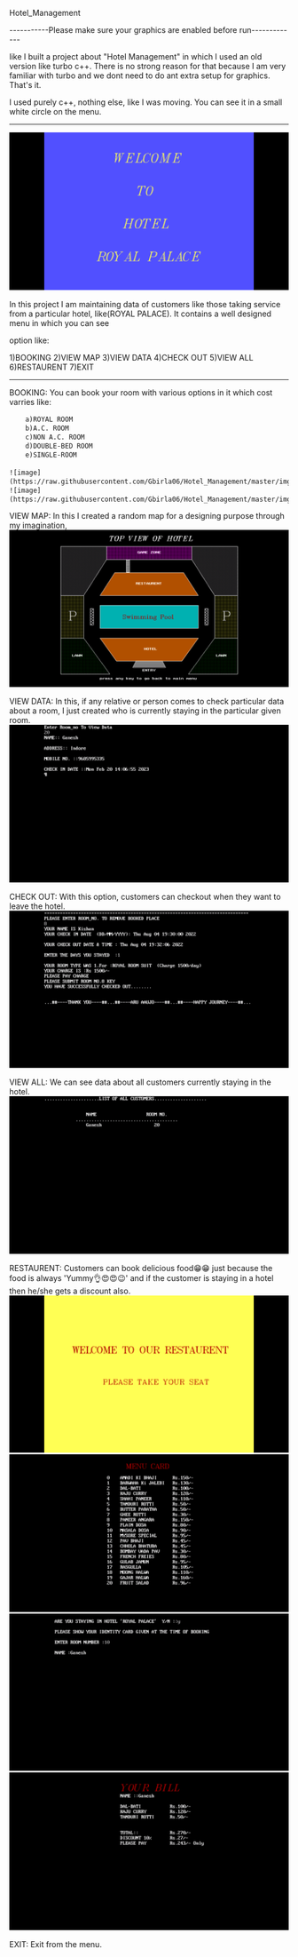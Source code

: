 Hotel_Management



-----------Please make sure your graphics are enabled before run-------------

like I built a project about "Hotel Management" in which I used an old version like turbo c++. There is no strong reason for that because I am very familiar with turbo and we dont need to do ant extra setup for graphics. That's it. 

I used purely c++, nothing else, like I was moving. You can see it in a small white circle on the menu.

--------------------------------------------------------------------------------------------------------------------------------------------------------------------------

![image](https://raw.githubusercontent.com/Gbirla06/Hotel_Management/master/img/1.png)

In this project I am maintaining data of customers like those taking service from a particular hotel, like(ROYAL PALACE). It contains a well designed menu in which you can see

option like:

  1)BOOKING
  2)VIEW MAP
  3)VIEW DATA
  4)CHECK OUT
  5)VIEW ALL
  6)RESTAURENT
  7)EXIT

--------------------------------------------------------------------------------------------------------------------------------------------------------------------------



BOOKING: You can book your room with various options in it which cost varries like: 

        a)ROYAL ROOM
        b)A.C. ROOM
        c)NON A.C. ROOM
        d)DOUBLE-BED ROOM
        e)SINGLE-ROOM

	![image](https://raw.githubusercontent.com/Gbirla06/Hotel_Management/master/img/2.png)
	![image](https://raw.githubusercontent.com/Gbirla06/Hotel_Management/master/img/3.png)

VIEW MAP: In this I created a random map for a designing purpose through my imagination, 
	![image](https://raw.githubusercontent.com/Gbirla06/Hotel_Management/master/img/map.png)

VIEW DATA: In this, if any relative or person comes to check particular data about a room, I just created who is currently staying in the particular given room.
	![image](https://raw.githubusercontent.com/Gbirla06/Hotel_Management/master/img/4.png)

CHECK OUT: With this option, customers can checkout when they want to leave the hotel.
	![image](https://raw.githubusercontent.com/Gbirla06/Hotel_Management/master/img/5.png)

VIEW ALL: We can see data about all customers currently staying in the hotel.
	![image](https://raw.githubusercontent.com/Gbirla06/Hotel_Management/master/img/6.png)

RESTAURENT: Customers can book delicious food😁😁 just because the food is always 'Yummy👌😍😍😉' and if the customer is staying in a hotel then he/she gets a discount also.
	![image](https://raw.githubusercontent.com/Gbirla06/Hotel_Management/master/img/7.png)
	![image](https://raw.githubusercontent.com/Gbirla06/Hotel_Management/master/img/8.png)
	![image](https://raw.githubusercontent.com/Gbirla06/Hotel_Management/master/img/9.png)
	![image](https://raw.githubusercontent.com/Gbirla06/Hotel_Management/master/img/10.png)

EXIT: Exit from the menu.